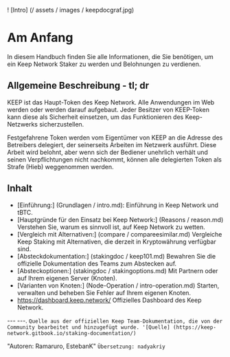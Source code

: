 ! [Intro] (/ assets / images / keepdocgraf.jpg)


# Am Anfang
In diesem Handbuch finden Sie alle Informationen, die Sie benötigen, um ein Keep Network Staker zu werden und Belohnungen zu verdienen.

## Allgemeine Beschreibung - tl; dr
KEEP ist das Haupt-Token des Keep Network. Alle Anwendungen im Web werden oder werden darauf aufgebaut. Jeder Besitzer von KEEP-Token kann diese als Sicherheit einsetzen, um das Funktionieren des Keep-Netzwerks sicherzustellen.

Festgefahrene Token werden vom Eigentümer von KEEP an die Adresse des Betreibers delegiert, der seinerseits Arbeiten im Netzwerk ausführt. Diese Arbeit wird belohnt, aber wenn sich der Bediener unehrlich verhält und seinen Verpflichtungen nicht nachkommt, können alle delegierten Token als Strafe (Hieb) weggenommen werden.


## Inhalt

- [Einführung:] (Grundlagen / intro.md): Einführung in Keep Network und tBTC.
- [Hauptgründe für den Einsatz bei Keep Network:] (Reasons / reason.md) Verstehen Sie, warum es sinnvoll ist, auf Keep Network zu wetten.
- [Vergleich mit Alternativen:] (compare / compareesimilar.md) Vergleiche Keep Staking mit Alternativen, die derzeit in Kryptowährung verfügbar sind.
- [Absteckdokumentation:] (stakingdoc / keep101.md) Bewahren Sie die offizielle Dokumentation des Teams zum Abstecken auf.
- [Absteckoptionen:] (stakingdoc / stakingoptions.md) Mit Partnern oder auf Ihrem eigenen Server (Knoten).
- [Varianten von Knoten:] (Node-Operation / intro-operation.md) Starten, verwalten und beheben Sie Fehler auf Ihrem eigenen Knoten.
- https://dashboard.keep.network/ Offizielles Dashboard des Keep Network.

--- ---.
`Quelle aus der offiziellen Keep Team-Dokumentation, die von der Community bearbeitet und hinzugefügt wurde. '[Quelle] (https://keep-network.gitbook.io/staking-documentation/) `

"Autoren: Ramaruro, EstebanK"
`Übersetzung: nadyakriy`

